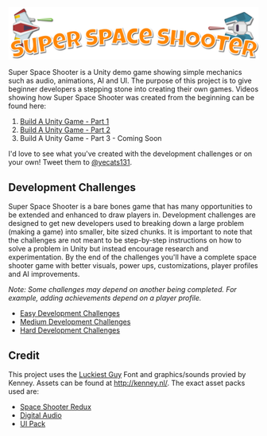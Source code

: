 ![alt text](SuperSpaceShooterLogo.png "Super Space Shooter")


Super Space Shooter is a Unity demo game showing simple mechanics such as audio, animations, AI and UI. The purpose of this project is to give beginner developers a stepping stone into creating their own games. Videos showing how Super Space Shooter was created from the beginning can be found here:

1. [Build A Unity Game - Part 1](https://channel9.msdn.com/Shows/Visual-Studio-Toolbox/Build-A-Unity-Game-Part-1)
2. [Build A Unity Game - Part 2](https://channel9.msdn.com/Shows/Visual-Studio-Toolbox/Build-A-Unity-Game-Part-2)
3. Build A Unity Game - Part 3 - Coming Soon

I'd love to see what you've created with the development challenges or on your own! Tweet them to [@yecats131](https://twitter.com/yecats131).

## Development Challenges

Super Space Shooter is a bare bones game that has many opportunities to be extended and enhanced to draw players in. Development challenges are designed to get new developers used to breaking down a large problem (making a game) into smaller, bite sized chunks. It is important to note that the challenges are not meant to be step-by-step instructions on how to solve a problem in Unity but instead encourage research and experimentation. By the end of the challenges you'll have a complete space shooter game with better visuals, power ups, customizations, player profiles and AI improvements.

*Note: Some challenges may depend on another being completed. For example, adding achievements depend on a player profile.*

* [Easy Development Challenges](Easy.md)
* [Medium Development Challenges](Medium.md)
* [Hard Development Challenges](Hard.md)

## Credit
This project uses the [Luckiest Guy](http://www.1001fonts.com/luckiest-guy-font.html) Font and graphics/sounds provied by Kenney. Assets can be found at http://kenney.nl/. The exact asset packs used are:
* [Space Shooter Redux](http://kenney.nl/assets/space-shooter-redux)
* [Digital Audio](http://kenney.nl/assets/digital-audio)
* [UI Pack](http://kenney.nl/assets/ui-pack)
